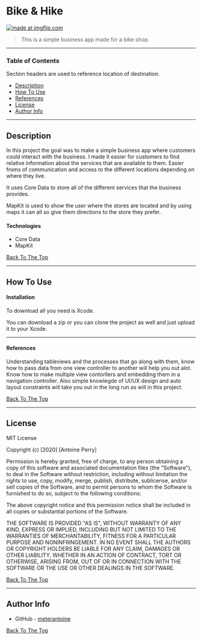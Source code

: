 # Bike & Hike

<a href="https://imgflip.com/gif/3np6dw"><img src="https://i.imgflip.com/3np6dw.gif" title="made at imgflip.com"/></a>

> This is a simple business app made for a bike shop.

---

### Table of Contents
Section headers are used to reference location of destination.

- [Description](#description)
- [How To Use](#how-to-use)
- [References](#references)
- [License](#license)
- [Author Info](#author-info)

---

## Description

In this project the goal was to make a simple business app where customers could interact with the business. I made it easier for customers to find relative information about the services that are available to them. Easier froms of communication and access to the different locations depending on where they live.

It uses Core Data to store all of the different services that the business provides. 

MapKit is used to show the user where the stores are located and by using maps it can all so give them directions to the store they prefer.



#### Technologies

- Core Data
- MapKit

[Back To The Top](#read-me-template)

---

## How To Use

#### Installation

To download all you need is Xcode.

You can download a zip or you can clone the project as well and just upload it to your Xcode.



---

#### References

Understanding tableviews and the processes that go along with them, know how to pass data from one view controller to another will help you out alot. Know how to make multiple view contorllers and embedding them in a navigation controller. Also simple knowlegde of UI/UX design and auto layout constraints will take you out in the long run as will in this project.

[Back To The Top](#read-me-template)

---

## License

MIT License

Copyright (c) [2020] [Antoine Perry]

Permission is hereby granted, free of charge, to any person obtaining a copy
of this software and associated documentation files (the "Software"), to deal
in the Software without restriction, including without limitation the rights
to use, copy, modify, merge, publish, distribute, sublicense, and/or sell
copies of the Software, and to permit persons to whom the Software is
furnished to do so, subject to the following conditions:

The above copyright notice and this permission notice shall be included in all
copies or substantial portions of the Software.

THE SOFTWARE IS PROVIDED "AS IS", WITHOUT WARRANTY OF ANY KIND, EXPRESS OR
IMPLIED, INCLUDING BUT NOT LIMITED TO THE WARRANTIES OF MERCHANTABILITY,
FITNESS FOR A PARTICULAR PURPOSE AND NONINFRINGEMENT. IN NO EVENT SHALL THE
AUTHORS OR COPYRIGHT HOLDERS BE LIABLE FOR ANY CLAIM, DAMAGES OR OTHER
LIABILITY, WHETHER IN AN ACTION OF CONTRACT, TORT OR OTHERWISE, ARISING FROM,
OUT OF OR IN CONNECTION WITH THE SOFTWARE OR THE USE OR OTHER DEALINGS IN THE
SOFTWARE.

[Back To The Top](#read-me-template)

---

## Author Info

- GitHub - [meterantoine](https://github.com/meterantoine)

[Back To The Top](#read-me-template)
